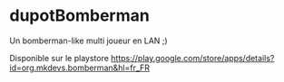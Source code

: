 # dupotBomberman
Un bomberman-like multi joueur en LAN ;)

Disponible sur le playstore https://play.google.com/store/apps/details?id=org.mkdevs.bomberman&hl=fr_FR
